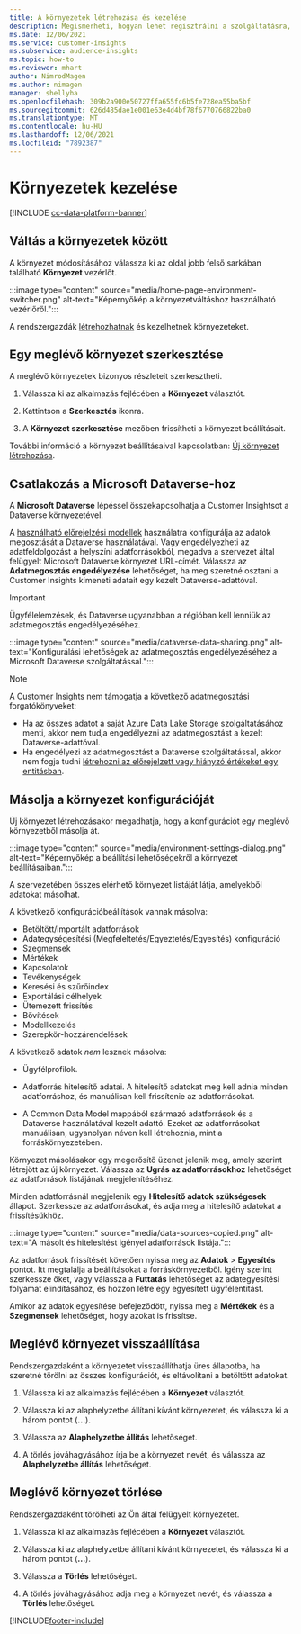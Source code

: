 ```yaml
---
title: A környezetek létrehozása és kezelése
description: Megismerheti, hogyan lehet regisztrálni a szolgáltatásra, és hogyan kezelhetők a környezetek.
ms.date: 12/06/2021
ms.service: customer-insights
ms.subservice: audience-insights
ms.topic: how-to
ms.reviewer: mhart
author: NimrodMagen
ms.author: nimagen
manager: shellyha
ms.openlocfilehash: 309b2a900e50727ffa655fc6b5fe728ea55ba5bf
ms.sourcegitcommit: 626d485dae1e001e63e4d4bf78f6770766822ba0
ms.translationtype: MT
ms.contentlocale: hu-HU
ms.lasthandoff: 12/06/2021
ms.locfileid: "7892387"
---
```

# <a name="manage-environments"></a>Környezetek kezelése

[!INCLUDE [cc-data-platform-banner](../includes/cc-data-platform-banner.md)]

## <a name="switch-environments"></a>Váltás a környezetek között

A környezet módosításához válassza ki az oldal jobb felső sarkában található **Környezet** vezérlőt.

:::image type="content" source="media/home-page-environment-switcher.png" alt-text="Képernyőkép a környezetváltáshoz használható vezérlőről.":::

A rendszergazdák [létrehozhatnak](create-environment.md) és kezelhetnek környezeteket.

## <a name="edit-an-existing-environment"></a>Egy meglévő környezet szerkesztése

A meglévő környezetek bizonyos részleteit szerkesztheti.

1.  Válassza ki az alkalmazás fejlécében a **Környezet** választót.

2.  Kattintson a **Szerkesztés** ikonra.

3. A **Környezet szerkesztése** mezőben frissítheti a környezet beállításait.

További információ a környezet beállításaival kapcsolatban: [Új környezet létrehozása](create-environment.md).

## <a name="connect-to-microsoft-dataverse"></a>Csatlakozás a Microsoft Dataverse-hoz
   
A **Microsoft Dataverse** lépéssel összekapcsolhatja a Customer Insightsot a Dataverse környezetével.

A [használható előrejelzési modellek](predictions-overview.md#out-of-box-models) használatra konfigurálja az adatok megosztását a Dataverse használatával. Vagy engedélyezheti az adatfeldolgozást a helyszíni adatforrásokból, megadva a szervezet által felügyelt Microsoft Dataverse környezet URL-címét. Válassza az **Adatmegosztás engedélyezése** lehetőséget, ha meg szeretné osztani a Customer Insights kimeneti adatait egy kezelt Dataverse-adattóval.

> [!IMPORTANT]
> Ügyfélelemzések, és Dataverse ugyanabban a régióban kell lenniük az adatmegosztás engedélyezéséhez.

:::image type="content" source="media/dataverse-data-sharing.png" alt-text="Konfigurálási lehetőségek az adatmegosztás engedélyezéséhez a Microsoft Dataverse szolgáltatással.":::

> [!NOTE]
> A Customer Insights nem támogatja a következő adatmegosztási forgatókönyveket:
> - Ha az összes adatot a saját Azure Data Lake Storage szolgáltatásához menti, akkor nem tudja engedélyezni az adatmegosztást a kezelt Dataverse-adattóval.
> - Ha engedélyezi az adatmegosztást a Dataverse szolgáltatással, akkor nem fogja tudni [létrehozni az előrejelzett vagy hiányzó értékeket egy entitásban](predictions.md).

## <a name="copy-the-environment-configuration"></a>Másolja a környezet konfigurációját

Új környezet létrehozásakor megadhatja, hogy a konfigurációt egy meglévő környezetből másolja át. 

:::image type="content" source="media/environment-settings-dialog.png" alt-text="Képernyőkép a beállítási lehetőségekről a környezet beállításaiban.":::

A szervezetében összes elérhető környezet listáját látja, amelyekből adatokat másolhat.

A következő konfigurációbeállítások vannak másolva:

- Betöltött/importált adatforrások
- Adategységesítési (Megfeleltetés/Egyeztetés/Egyesítés) konfiguráció
- Szegmensek
- Mértékek
- Kapcsolatok
- Tevékenységek
- Keresési és szűrőindex
- Exportálási célhelyek
- Ütemezett frissítés
- Bővítések
- Modellkezelés
- Szerepkör-hozzárendelések

A következő adatok *nem* lesznek másolva:

- Ügyfélprofilok.
- Adatforrás hitelesítő adatai. A hitelesítő adatokat meg kell adnia minden adatforráshoz, és manuálisan kell frissítenie az adatforrásokat.

- A Common Data Model mappából származó adatforrások és a Dataverse használatával kezelt adattó. Ezeket az adatforrásokat manuálisan, ugyanolyan néven kell létrehoznia, mint a forráskörnyezetében.

Környezet másolásakor egy megerősítő üzenet jelenik meg, amely szerint létrejött az új környezet. Válassza az **Ugrás az adatforrásokhoz** lehetőséget az adatforrások listájának megjelenítéséhez.

Minden adatforrásnál megjelenik egy **Hitelesítő adatok szükségesek** állapot. Szerkessze az adatforrásokat, és adja meg a hitelesítő adatokat a frissítésükhöz.

:::image type="content" source="media/data-sources-copied.png" alt-text="A másolt és hitelesítést igényel adatforrások listája.":::

Az adatforrások frissítését követően nyissa meg az **Adatok** > **Egyesítés** pontot. Itt megtalálja a beállításokat a forráskörnyezetből. Igény szerint szerkessze őket, vagy válassza a **Futtatás** lehetőséget az adategyesítési folyamat elindításához, és hozzon létre egy egyesített ügyfélentitást.

Amikor az adatok egyesítése befejeződött, nyissa meg a **Mértékek** és a **Szegmensek** lehetőséget, hogy azokat is frissítse.

## <a name="reset-an-existing-environment"></a>Meglévő környezet visszaállítása

Rendszergazdaként a környezetet visszaállíthatja üres állapotba, ha szeretné törölni az összes konfigurációt, és eltávolítani a betöltött adatokat.

1.  Válassza ki az alkalmazás fejlécében a **Környezet** választót. 

2.  Válassza ki az alaphelyzetbe állítani kívánt környezetet, és válassza ki a három pontot (**...**). 

3. Válassza az **Alaphelyzetbe állítás** lehetőséget. 

4.  A törlés jóváhagyásához írja be a környezet nevét, és válassza az **Alaphelyzetbe állítás** lehetőséget.

## <a name="delete-an-existing-environment"></a>Meglévő környezet törlése

Rendszergazdaként törölheti az Ön által felügyelt környezetet.

1.  Válassza ki az alkalmazás fejlécében a **Környezet** választót.

2.  Válassza ki az alaphelyzetbe állítani kívánt környezetet, és válassza ki a három pontot (**...**). 

3. Válassza a **Törlés** lehetőséget. 

4.  A törlés jóváhagyásához adja meg a környezet nevét, és válassza a **Törlés** lehetőséget.


[!INCLUDE[footer-include](../includes/footer-banner.md)]
